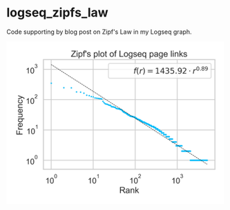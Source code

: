 # logseq_zipfs_law

Code supporting by blog post on Zipf's Law in my Logseq graph.

![](./zipf_plot.png)